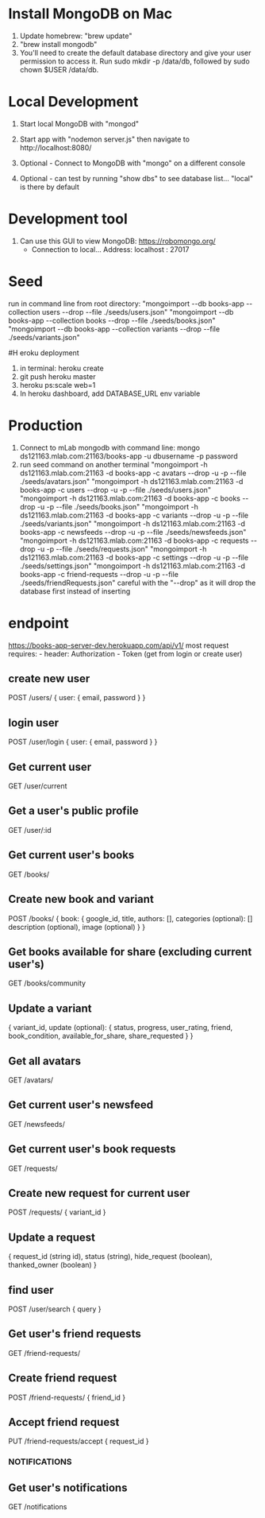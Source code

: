 # Install MongoDB on Mac
1) Update homebrew: "brew update"
2) "brew install mongodb"
3) You'll need to create the default database directory and give your user permission to access it. Run sudo mkdir -p /data/db, followed by sudo chown $USER /data/db.

# Local Development
1) Start local MongoDB with "mongod"
2) Start app with "nodemon server.js" then navigate to http://localhost:8080/

4) Optional - Connect to MongoDB with "mongo" on a different console
5) Optional - can test by running "show dbs" to see database list... "local" is there by default

# Development tool
1) Can use this GUI to view MongoDB: https://robomongo.org/
    - Connection to local... Address: localhost : 27017

# Seed
run in command line from root directory: 
    "mongoimport --db books-app --collection users --drop --file ./seeds/users.json"
    "mongoimport --db books-app --collection books --drop --file ./seeds/books.json"
    "mongoimport --db books-app --collection variants --drop --file ./seeds/variants.json"




#H eroku deployment
1) in terminal: heroku create
2) git push heroku master
3) heroku ps:scale web=1
4) In heroku dashboard, add DATABASE_URL env variable

# Production
1) Connect to mLab mongodb with command line: mongo ds121163.mlab.com:21163/books-app -u dbusername -p password
2) run seed command on another terminal
    "mongoimport -h ds121163.mlab.com:21163 -d books-app -c avatars --drop -u <user> -p <password> --file ./seeds/avatars.json"
    "mongoimport -h ds121163.mlab.com:21163 -d books-app -c users --drop -u <user> -p <password> --file ./seeds/users.json"
    "mongoimport -h ds121163.mlab.com:21163 -d books-app -c books --drop -u <user> -p <password> --file ./seeds/books.json"
    "mongoimport -h ds121163.mlab.com:21163 -d books-app -c variants --drop -u <user> -p <password> --file ./seeds/variants.json"
    "mongoimport -h ds121163.mlab.com:21163 -d books-app -c newsfeeds --drop -u <user> -p <password> --file ./seeds/newsfeeds.json"
    "mongoimport -h ds121163.mlab.com:21163 -d books-app -c requests --drop -u <user> -p <password> --file ./seeds/requests.json"
    "mongoimport -h ds121163.mlab.com:21163 -d books-app -c settings --drop -u <user> -p <password> --file ./seeds/settings.json"
    "mongoimport -h ds121163.mlab.com:21163 -d books-app -c friend-requests --drop -u <user> -p <password> --file ./seeds/friendRequests.json"
    careful with the "--drop" as it will drop the database first instead of inserting


# endpoint
https://books-app-server-dev.herokuapp.com/api/v1/
most request requires: - header: Authorization - Token (get from login or create user)

## create new user
POST /users/
{
    user: {
        email,
        password
    }
}

## login user
POST /user/login
{
    user: {
        email,
        password
    }
}

## Get current user
GET /user/current

## Get a user's public profile
GET /user/:id

## Get current user's books
GET /books/

## Create new book and variant
POST /books/
{
	book: {
		google_id,
		title,
		authors: [],
        categories (optional): []
        description (optional),
        image (optional)
	}
}

## Get books available for share (excluding current user's)
GET /books/community

## Update a variant
{
	variant_id,
	update (optional): {
		status,
		progress,
        user_rating,
        friend,
        book_condition,
        available_for_share,
        share_requested
	}
}

## Get all avatars
GET /avatars/

## Get current user's newsfeed
GET /newsfeeds/

## Get current user's book requests
GET /requests/

## Create new request for current user
POST /requests/
{
    variant_id
}

## Update a request
{
	request_id (string id),
	status (string),
	hide_request (boolean),
	thanked_owner (boolean)
}

## find user
POST /user/search
{ query }

## Get user's friend requests
GET /friend-requests/

## Create friend request
POST /friend-requests/
{ friend_id }

## Accept friend request
PUT /friend-requests/accept
{ request_id }

### NOTIFICATIONS
## Get user's notifications
GET /notifications